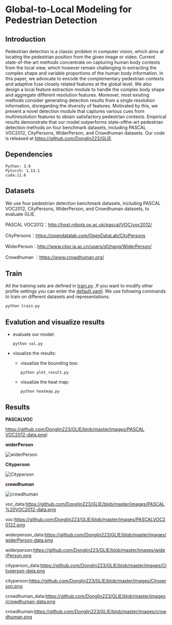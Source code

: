 # Global-to-Local Modeling for Pedestrian Detection

## Introduction

Pedestrian detection is a classic problem in computer vision, which aims at locating the pedestrian position from the given image or video. Current state-of-the-art methods concentrate on capturing human body contexts from the local view, which however remain challenging in extracting the complex shape and variable proportions of the human body information. In this paper, we advocate to encode the complementary pedestrian contexts and adaptive fuse closely related features at the global level. We also design a local feature extraction module to handle the complex body shape and aggregate different resolution features. Moreover, most existing methods consider generating detection results from a single resolution information, disregarding the diversity of features. Motivated by this, we present a novel detection module that captures various cues from multiresolution features to obtain satisfactory pedestrian contexts. Empirical results demonstrate that our model outperforms state-ofthe-art pedestrian detection methods on four benchmark datasets, including PASCAL VOC2012, CityPersons, WiderPerson, and Crowdhuman datasets. Our code is released at https://github.com/Donglin223/GLIE.

## Dependencies

```
Python: 3.9
Pytorch: 1.13.1
cuda:11.6
```

## Datasets

We use four pedestrian detection benchmark datasets, including PASCAL VOC2012, CityPersons, WiderPerson, and Crowdhuman datasets, to evaluate GLIE.

PASCAL VOC2012：http://host.robots.ox.ac.uk/pascal/VOC/voc2012/

CityPersons：https://opendatalab.com/OpenDataLab/CityPersons

WiderPerson：http://www.cbsr.ia.ac.cn/users/sfzhang/WiderPerson/

Crowdhuman ：https://www.crowdhuman.org/

## Train

All the training sets are defined in [train.py](https://github.com/Donglin223/GLIE/blob/master/train.py) ,If you want to modify other profile settings you can enter the [default.yaml](https://github.com/Donglin223/GLIE/blob/master/ultralytics/cfg/default.yaml). We use following commands to train on different datasets and representations.

```python
python train.py
```

## **Evalution and visualize results**

+ evaluate our model:

  ```
  python val.py
  ```

+ visualize the results: 

  + visualize the bounding box:

    ```
    python plot_result.py
    ```

  + visualize the heat map:

    ```
    python heatmap.py
    ```

## Results

**PASCALVOC**


[https://github.com/Donglin223/GLIE/blob/master/images/PASCAL VOC2012-data.png](https://github.com/Donglin223/GLIE/blob/master/images/PASCAL%20VOC2012-data.png))

**widerPerson**


![widerPerson](assets/widerPerson.png)

**Cityperson**


![Cityperson](assets/Cityperson.png)

**crowdhuman**


![crowdhuman](assets/crowdhuman.png)

voc_data:https://github.com/Donglin223/GLIE/blob/master/images/PASCAL%20VOC2012-data.png

voc:https://github.com/Donglin223/GLIE/blob/master/images/PASCALVOC20122.png

widerperson_data:https://github.com/Donglin223/GLIE/blob/master/images/widerPerson-data.png

widerperson:https://github.com/Donglin223/GLIE/blob/master/images/widerPerson.png

cityperson_data:https://github.com/Donglin223/GLIE/blob/master/images/Cityperson-data.png

cityperson:https://github.com/Donglin223/GLIE/blob/master/images/Cityperson.png

crowdhuman_data:https://github.com/Donglin223/GLIE/blob/master/images/crowdhuman-data.png

crowdhuman:https://github.com/Donglin223/GLIE/blob/master/images/crowdhuman.png
